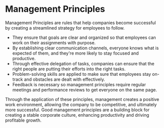 # Management Principles

Management Principles are rules that help companies become successful by creating a streamlined strategy for employees to follow. 

* They ensure that goals are clear and organized so that employees can work on their assignments with purpose.
* By establishing clear communication channels, everyone knows what is expected of them, and they're more likely to stay focused and productive.
* Through effective delegation of tasks, companies can ensure that the right people are putting their efforts into the right tasks.
* Problem-solving skills are applied to make sure that employees stay on-track and obstacles are dealt with effectively.
* Feedback is necessary so management principles require regular meetings and performance reviews to get everyone on the same page.

Through the application of these principles, management creates a positive work environment, allowing the company to be competitive, and ultimately more successful. Good management principles are a building block for creating a stable corporate culture, enhancing productivity and driving profitable growth.
